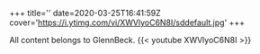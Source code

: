 +++
title=''
date=2020-03-25T16:41:59Z
cover='https://i.ytimg.com/vi/XWVlyoC6N8I/sddefault.jpg'
+++

All content belongs to GlennBeck.
{{< youtube XWVlyoC6N8I >}}

